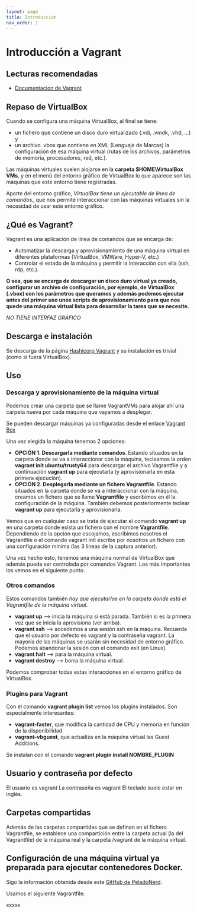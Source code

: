 ```yaml
---
layout: page
title: Introducción
nav_order: 1
---
```


# Introducción a Vagrant

## Lecturas recomendadas
- [Documentacion de Vagrant](https://www.vagrantup.com/docs)

## Repaso de VirtualBox
Cuando se configura una máquina VirtualBox, al final se tiene:
- un fichero que contiene un disco duro virtualizado (.vdi, .vmdk, .vhd, ...) y 
- un archivo .vbox que contiene en XML (Lenguaje de Marcas) la configuración de esa máquina virtual (rutas de los archivos, parámetros de memoria, procesadores, red, etc.).

Las máquinas virtuales suelen alojarse en la **carpeta $HOME\VirtualBox VMs**, y en el menú del entorno gráfico de VirtualBox lo que aparece son las máquinas que este entorno tiene registradas.

Aparte del entorno gráfico, _VirtualBox tiene un ejecutable de línea de comandos__ que nos permite interaccionar con las máquinas virtuales sin la necesidad de usar este entorno gráfico.

## ¿Qué es Vagrant?
Vagrant es una aplicación de línea de comandos que se encarga de:
- Automatizar la descarga y aprovisionamiento de una máquina virtual en diferentes plataformas (VirtualBox, VMWare, Hyper-V, etc.)
- Controlar el estado de la máquina y permitir la interacción con ella (ssh, rdp, etc.).

**O sea, que se encarga de descargar un disco duro virtual ya creado, configurar un archivo de configuración, por ejemplo, de VirtualBox (.vbox) con los parámetros que queramos y además podemos ejecutar antes del primer uso unos scripts de aprovisionamiento para que nos quede una máquina virtual lista para desarrollar la tarea que se necesite.**

_NO TIENE INTERFAZ GRÁFICO_

## Descarga e instalación
Se descarga de la página [Hashicorp Vagrant](https://vagrantup.com) y su instalación es trivial (como si fuera VirtualBox).

## Uso

### Descarga y aprovisionamiento de la máquina virtual

Podemos crear una carpeta que se llame VagrantVMs para alojar ahí una carpeta nueva por cada máquina que vayamos a desplegar.

Se pueden descargar máquinas ya configuradas desde el enlace [Vagrant Box](https://app.vagrantup.com/boxes/search)

Una vez elegida la máquina tenemos 2 opciones:

- **OPCIÓN 1. Descargarla mediante comandos**. Estando situados en la carpeta donde se va a interaccionar con la máquina, tecleamos la orden **vagrant init ubuntu/trusty64** para descargar el archivo Vagrantfile y a continuación **vagrant up** para ejecutarla (y aprovisionarla en esta primera ejecución).
- **OPCIÓN 2. Desplegarla mediante un fichero Vagrantfile**. Estando situados en la carpeta donde se va a interaccionar con la máquina, creamos un fichero que se llame **Vagrantfile** y escribimos en él la configuración de la máquina. También debemos posteriormente teclear **vagrant up** para ejecutarla y aprovisionarla.

Vemos que en cualquier caso se trata de ejecutar el comando **vagrant up** en una carpeta donde exista un fichero con el nombre **Vagrantfile**. Dependiendo de la opción que escojamos, escribimos nosotros el Vagrantfile o el comando vagrant init escribe por nosotros un fichero con una configuración mínima (las 3 líneas de la captura anterior).

Una vez hecho esto, tenemos una máquina normal de VirtualBox que además puede ser controlada por comandos Vagrant. Los más importantes los vemos en el siguiente punto.

### Otros comandos
Estos comandos también _hay que ejecutarlos en la carpeta donde está el Vagrantfile de la máquina virtual_.
- **vagrant up** --> inicia la máquina si está parada. También si es la primera vez que se inicia la aprovisiona (ver arriba).
- **vagrant ssh** --> accedemos a una sesión ssh en la máquina. Recuerda que el usuario por defecto es vagrant y la contraseña vagrant. La mayoría de las máquinas se usarán sin necesidad de entorno gráfico. Podemos abandonar la sesión con el comando exit (en Linux).
- **vagrant halt** --> para la máquina virtual.
- **vagrant destroy** --> borra la máquina virtual.

Podemos comprobar todas estas interacciones en el entorno gráfico de VirtualBox.

### Plugins para Vagrant
Con el comando **vagrant plugin list** vemos los plugins instalados.
Son especialmente interesantes:
- **vagrant-faster**, que modifica la cantidad de CPU y memoria en función de la disponibilidad.
- **vagrant-vbguest**, que actualiza en la máquina virtual las Guest Additions.

Se instalan con el comando **vagrant plugin install NOMBRE_PLUGIN**

## Usuario y contraseña por defecto
El usuario es vagrant
La contraseña es vagrant
El teclado suele estar en inglés.

## Carpetas compartidas
Además de las carpetas compartidas que se definan en el fichero Vagrantfile, se establece una compartición entre la carpeta actual (la del Vagrantfile) de la máquina real y la carpeta /vagrant de la máquina virtual.

## Configuración de una máquina virtual ya preparada para ejecutar contenedores Docker.
Sigo la información obtenida desde este [GitHub de PeladoNerd](https://github.com/pablokbs/peladonerd/tree/master/docker/13).

Usamos el siguiente Vagrantfile:

xxxxx
